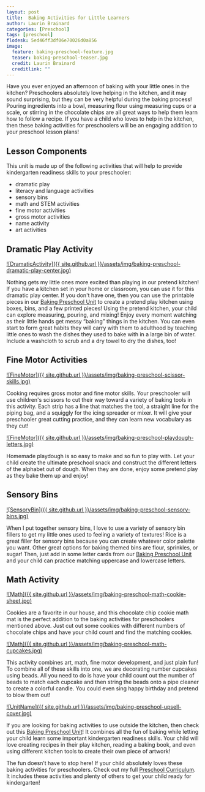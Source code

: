 ```yaml
---
layout: post
title:  Baking Activities for Little Learners
author: Laurin Brainard
categories: [Preschool]
tags: [preschool]
flodesk: 5ed46ff3df06e70026d0a856
image:
  feature: baking-preschool-feature.jpg
  teaser: baking-preschool-teaser.jpg
  credit: Laurin Brainard
  creditlink: ""
---
```

Have you ever enjoyed an afternoon of baking with your little ones in the kitchen? Preschoolers absolutely love helping in the kitchen, and it may sound surprising, but they can be very helpful during the baking process! Pouring ingredients into a bowl, measuring flour using measuring cups or a scale, or stirring in the chocolate chips are all great ways to help them learn how to follow a recipe. If you have a child who loves to help in the kitchen, then these baking activities for preschoolers will be an engaging addition to your preschool lesson plans!

## Lesson Components 
This unit is made up of the following activities that will help to provide kindergarten readiness skills to your preschooler:
- dramatic play 
- literacy and language activities
- sensory bins 
- math and STEM activities
- fine motor activities
- gross motor activities
- name activity
- art activities

## Dramatic Play Activity

[![DramaticActivity]({{ site.github.url }}/assets/img/baking-preschool-dramatic-play-center.jpg)](https://www.teacherspayteachers.com/Product/-50-off-48-Hrs-Baking-Preschool-Curriculum-Lesson-Plans-and-Activities-8675317?utm_source=PB%20Blog&utm_campaign=Baking%20Preschool%20Unit)

Nothing gets my little ones more excited than playing in our pretend kitchen! If you have a kitchen set in your home or classroom, you can use it for this dramatic play center. If you don't have one, then you can use the printable pieces in our [Baking Preschool Unit](https://www.teacherspayteachers.com/Product/-50-off-48-Hrs-Baking-Preschool-Curriculum-Lesson-Plans-and-Activities-8675317?utm_source=PB%20Blog&utm_campaign=Baking%20Preschool%20Unit) to create a pretend play kitchen using boxes, bins, and a few printed pieces! Using the pretend kitchen, your child can explore measuring, pouring, and mixing! Enjoy every moment watching as their little hands get messy “baking” things in the kitchen. You can even start to form great habits they will carry with them to adulthood by teaching little ones to wash the dishes they used to bake with in a large bin of water. Include a washcloth to scrub and a dry towel to dry the dishes, too!

## Fine Motor Activities 

[![FineMotor]({{ site.github.url }}/assets/img/baking-preschool-scissor-skills.jpg)](https://www.teacherspayteachers.com/Product/-50-off-48-Hrs-Baking-Preschool-Curriculum-Lesson-Plans-and-Activities-8675317?utm_source=PB%20Blog&utm_campaign=Baking%20Preschool%20Unit)

Cooking requires gross motor and fine motor skills. Your preschooler will use children's scissors to cut their way toward a variety of baking tools in this activity. Each strip has a line that matches the tool, a straight line for the piping bag, and a squiggly for the icing spreader or mixer. It will give your preschooler great cutting practice, and they can learn new vocabulary as they cut!

[![FineMotor]({{ site.github.url }}/assets/img/baking-preschool-playdough-letters.jpg)](https://www.teacherspayteachers.com/Product/-50-off-48-Hrs-Baking-Preschool-Curriculum-Lesson-Plans-and-Activities-8675317?utm_source=PB%20Blog&utm_campaign=Baking%20Preschool%20Unit)

Homemade playdough is so easy to make and so fun to play with. Let your child create the ultimate preschool snack and construct the different letters of the alphabet out of dough. When they are done, enjoy some pretend play as they bake them up and enjoy! 

## Sensory Bins 

[![SensoryBin]({{ site.github.url }}/assets/img/baking-preschool-sensory-bins.jpg)](https://www.teacherspayteachers.com/Product/-50-off-48-Hrs-Baking-Preschool-Curriculum-Lesson-Plans-and-Activities-8675317?utm_source=PB%20Blog&utm_campaign=Baking%20Preschool%20Unit)

When I put together sensory bins, I love to use a variety of sensory bin fillers to get my little ones used to feeling a variety of textures! Rice is a great filler for sensory bins because you can create whatever color palette you want. Other great options for baking themed bins are flour, sprinkles, or sugar! Then, just add in some letter cards from our [Baking Preschool Unit](https://www.teacherspayteachers.com/Product/-50-off-48-Hrs-Baking-Preschool-Curriculum-Lesson-Plans-and-Activities-8675317?utm_source=PB%20Blog&utm_campaign=Baking%20Preschool%20Unit) and your child can practice matching uppercase and lowercase letters. 

## Math Activity 

[![Math]({{ site.github.url }}/assets/img/baking-preschool-math-cookie-sheet.jpg)](https://www.teacherspayteachers.com/Product/-50-off-48-Hrs-Baking-Preschool-Curriculum-Lesson-Plans-and-Activities-8675317?utm_source=PB%20Blog&utm_campaign=Baking%20Preschool%20Unit)

Cookies are a favorite in our house, and this chocolate chip cookie math mat is the perfect addition to the baking activities for preschoolers mentioned above. Just cut out some cookies with different numbers of chocolate chips and have your child count and find the matching cookies. 

[![Math]({{ site.github.url }}/assets/img/baking-preschool-math-cupcakes.jpg)](https://www.teacherspayteachers.com/Product/-50-off-48-Hrs-Baking-Preschool-Curriculum-Lesson-Plans-and-Activities-8675317?utm_source=PB%20Blog&utm_campaign=Baking%20Preschool%20Unit)

This activity combines art, math, fine motor development, and just plain fun! To combine all of these skills into one, we are decorating number cupcakes using beads. All you need to do is have your child count out the number of beads to match each cupcake and then string the beads onto a pipe cleaner to create a colorful candle. You could even sing happy birthday and pretend to blow them out!

[![UnitName]({{ site.github.url }}/assets/img/baking-preschool-upsell-cover.jpg)](https://www.teacherspayteachers.com/Product/-50-off-48-Hrs-Baking-Preschool-Curriculum-Lesson-Plans-and-Activities-8675317?utm_source=PB%20Blog&utm_campaign=Baking%20Preschool%20Unit)

If you are looking for baking activities to use outside the kitchen, then check out this [Baking Preschool Unit](https://www.teacherspayteachers.com/Product/-50-off-48-Hrs-Baking-Preschool-Curriculum-Lesson-Plans-and-Activities-8675317?utm_source=PB%20Blog&utm_campaign=Baking%20Preschool%20Unit)! It combines all the fun of baking while letting your child learn some important kindergarten readiness skills. Your child will love creating recipes in their play kitchen, reading a baking book, and even using different kitchen tools to create their own piece of artwork!

The fun doesn’t have to stop here! If your child absolutely loves these baking activities for preschoolers. Check out my full [Preschool Curriculum](https://www.teacherspayteachers.com/Product/-FLASH-DEAL-Preschool-Curriculum-Growing-Bundle-8371836?utm_source=PB%20Blog&utm_campaign=Preschool%20BUNDLE). It includes these activities and plenty of others to get your child ready for kindergarten!
